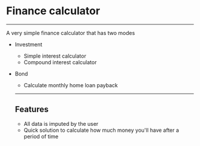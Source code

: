 # Finance calculator

---------------------------------------------------------------------------------------------

A very simple finance calculator that has two modes

* Investment
  * Simple interest calculator
  * Compound interest calculator
  
* Bond
  * Calculate monthly home loan payback
  
  ---------------------------------------------------------------------------------------------
  
  ## Features
  
  * All data is imputed by the user
  * Quick solution to calculate how much money you'll have after a period of time
  
